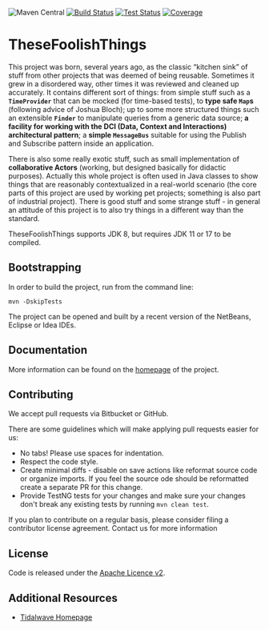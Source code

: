 ![Maven Central](https://img.shields.io/maven-central/v/it.tidalwave.thesefoolishthings/thesefoolishthings.svg)
[![Build Status](https://img.shields.io/jenkins/s/http/services.tidalwave.it/ci/job/TheseFoolishThings_Build_from_Scratch.svg)](http://services.tidalwave.it/ci/view/TheseFoolishThings)
[![Test Status](https://img.shields.io/jenkins/t/http/services.tidalwave.it/ci/job/TheseFoolishThings.svg)](http://services.tidalwave.it/ci/view/TheseFoolishThings)
[![Coverage](https://img.shields.io/jenkins/c/http/services.tidalwave.it/ci/job/TheseFoolishThings.svg)](http://services.tidalwave.it/ci/view/TheseFoolishThings)

TheseFoolishThings
================================

This project was born, several years ago, as the classic “kitchen sink” of stuff from other projects that was deemed of being reusable.
Sometimes it grew in a disordered way, other times it was reviewed and cleaned up accurately. It contains different sort of things: from
simple stuff such as a **```TimeProvider```** that can be mocked (for time-based tests), to **type safe ```Map```s** (following
advice of Joshua Bloch); up to some more structured things such an extensible **```Finder```** to manipulate queries from a generic data
source; **a facility for working with the DCI (Data, Context and Interactions) architectural pattern**; a **simple ```MessageBus```** suitable for using
the Publish and Subscribe pattern inside an application.

There is also some really exotic stuff, such as small implementation of **collaborative
Actors** (working, but designed basically for didactic purposes). Actually this whole project is often used in Java classes to show things
that are reasonably contextualized in a real-world scenario (the core parts of this project are used by working pet projects; something is
also part of industrial project). There is good stuff and some strange stuff - in general an attitude of this project is to also try things
in a different way than the standard.

TheseFoolishThings supports JDK 8, but requires JDK 11 or 17 to be compiled.


Bootstrapping
-------------

In order to build the project, run from the command line:

```mvn -DskipTests```

The project can be opened and built by a recent version of the NetBeans, Eclipse or Idea IDEs.


Documentation
-------------

More information can be found on the [homepage](http://tidalwave.it/projects/thesefoolishthings) of the project.


Contributing
------------

We accept pull requests via Bitbucket or GitHub.

There are some guidelines which will make applying pull requests easier for us:

* No tabs! Please use spaces for indentation.
* Respect the code style.
* Create minimal diffs - disable on save actions like reformat source code or organize imports. If you feel the source
  ode should be reformatted create a separate PR for this change.
* Provide TestNG tests for your changes and make sure your changes don't break any existing tests by running
```mvn clean test```.

If you plan to contribute on a regular basis, please consider filing a contributor license agreement. Contact us for
 more information


License
-------

Code is released under the [Apache Licence v2](https://www.apache.org/licenses/LICENSE-2.0.txt).


Additional Resources
--------------------

* [Tidalwave Homepage](http://tidalwave.it)
